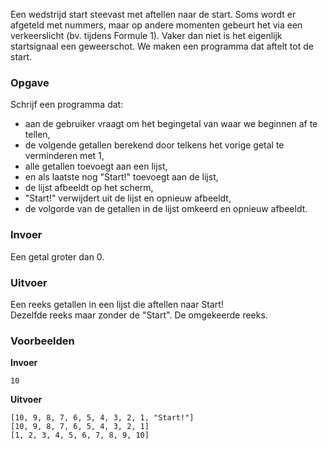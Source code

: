 Een wedstrijd start steevast met aftellen naar de start. Soms wordt er afgeteld met nummers, maar op andere momenten gebeurt het via een verkeerslicht (bv. tijdens Formule 1). Vaker dan niet is het eigenlijk startsignaal een geweerschot. We maken een programma dat aftelt tot de start.

### Opgave

Schrijf een programma dat:
- aan de gebruiker vraagt om het begingetal van waar we beginnen af te tellen,
- de volgende getallen berekend door telkens het vorige getal te verminderen met 1,
- alle getallen toevoegt aan een lijst,
- en als laatste nog "Start!" toevoegt aan de lijst,
- de lijst afbeeldt op het scherm,
- "Start!" verwijdert uit de lijst en opnieuw afbeeldt,
- de volgorde van de getallen in de lijst omkeerd en opnieuw afbeeldt.

### Invoer

Een getal groter dan 0.

### Uitvoer

Een reeks getallen in een lijst die aftellen naar Start!  
Dezelfde reeks maar zonder de "Start".
De omgekeerde reeks.

### Voorbeelden

**Invoer**
    
    10

**Uitvoer**
    
    [10, 9, 8, 7, 6, 5, 4, 3, 2, 1, "Start!"]  
    [10, 9, 8, 7, 6, 5, 4, 3, 2, 1]  
    [1, 2, 3, 4, 5, 6, 7, 8, 9, 10] 
    
 
   
